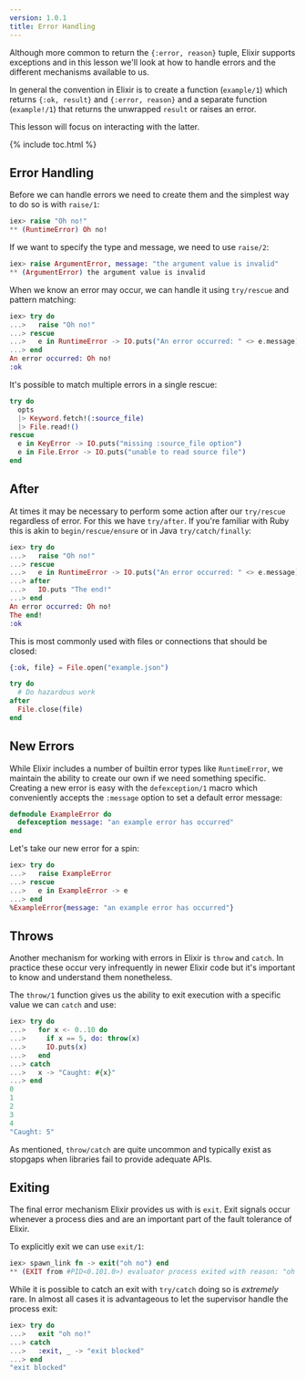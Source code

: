 ```yaml
---
version: 1.0.1
title: Error Handling
---
```


Although more common to return the `{:error, reason}` tuple, Elixir supports exceptions and in this lesson we'll look at how to handle errors and the different mechanisms available to us.

In general the convention in Elixir is to create a function (`example/1`) which returns `{:ok, result}` and `{:error, reason}` and a separate function (`example!/1`) that returns the unwrapped `result` or raises an error.

This lesson will focus on interacting with the latter.

{% include toc.html %}

## Error Handling

Before we can handle errors we need to create them and the simplest way to do so is with `raise/1`:

```elixir
iex> raise "Oh no!"
** (RuntimeError) Oh no!
```

If we want to specify the type and message, we need to use `raise/2`:

```elixir
iex> raise ArgumentError, message: "the argument value is invalid"
** (ArgumentError) the argument value is invalid
```

When we know an error may occur, we can handle it using `try/rescue` and pattern matching:

```elixir
iex> try do
...>   raise "Oh no!"
...> rescue
...>   e in RuntimeError -> IO.puts("An error occurred: " <> e.message)
...> end
An error occurred: Oh no!
:ok
```

It's possible to match multiple errors in a single rescue:

```elixir
try do
  opts
  |> Keyword.fetch!(:source_file)
  |> File.read!()
rescue
  e in KeyError -> IO.puts("missing :source_file option")
  e in File.Error -> IO.puts("unable to read source file")
end
```

## After

At times it may be necessary to perform some action after our `try/rescue` regardless of error.  For this we have `try/after`.  If you're familiar with Ruby this is akin to `begin/rescue/ensure` or in Java `try/catch/finally`:

```elixir
iex> try do
...>   raise "Oh no!"
...> rescue
...>   e in RuntimeError -> IO.puts("An error occurred: " <> e.message)
...> after
...>   IO.puts "The end!"
...> end
An error occurred: Oh no!
The end!
:ok
```

This is most commonly used with files or connections that should be closed:

```elixir
{:ok, file} = File.open("example.json")

try do
  # Do hazardous work
after
  File.close(file)
end
```

## New Errors

While Elixir includes a number of builtin error types like `RuntimeError`, we maintain the ability to create our own if we need something specific.  Creating a new error is easy with the `defexception/1` macro which conveniently accepts the `:message` option to set a default error message:

```elixir
defmodule ExampleError do
  defexception message: "an example error has occurred"
end
```

Let's take our new error for a spin:

```elixir
iex> try do
...>   raise ExampleError
...> rescue
...>   e in ExampleError -> e
...> end
%ExampleError{message: "an example error has occurred"}
```

## Throws

Another mechanism for working with errors in Elixir is `throw` and `catch`.  In practice these occur very infrequently in newer Elixir code but it's important to know and understand them nonetheless.

The `throw/1` function gives us the ability to exit execution with a specific value we can `catch` and use:

```elixir
iex> try do
...>   for x <- 0..10 do
...>     if x == 5, do: throw(x)
...>     IO.puts(x)
...>   end
...> catch
...>   x -> "Caught: #{x}"
...> end
0
1
2
3
4
"Caught: 5"
```

As mentioned, `throw/catch` are quite uncommon and typically exist as stopgaps when libraries fail to provide adequate APIs.

## Exiting

The final error mechanism Elixir provides us with is `exit`.  Exit signals occur whenever a process dies and are an important part of the fault tolerance of Elixir.

To explicitly exit we can use `exit/1`:

```elixir
iex> spawn_link fn -> exit("oh no") end
** (EXIT from #PID<0.101.0>) evaluator process exited with reason: "oh no"
```

While it is possible to catch an exit with `try/catch` doing so is _extremely_ rare.  In almost all cases it is advantageous to let the supervisor handle the process exit:

```elixir
iex> try do
...>   exit "oh no!"
...> catch
...>   :exit, _ -> "exit blocked"
...> end
"exit blocked"
```
